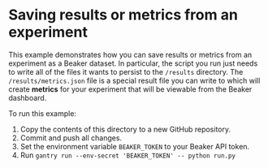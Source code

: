 # Saving results or metrics from an experiment

This example demonstrates how you can save results or metrics from an experiment as a Beaker dataset. In particular, the script you run just needs to write all of the files it wants to persist to the `/results` directory. The `/results/metrics.json` file is a special result file you can write to which will create **metrics** for your experiment that will be viewable from the Beaker dashboard.

To run this example:
1. Copy the contents of this directory to a new GitHub repository.
2. Commit and push all changes.
3. Set the environment variable `BEAKER_TOKEN` to your Beaker API token.
4. Run `gantry run --env-secret 'BEAKER_TOKEN' -- python run.py`
